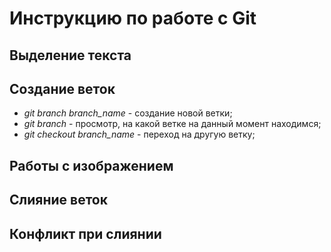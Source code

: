 # Инструкцию по работе с Git 

## Выделение текста

## Создание веток
* *git branch branch_name* - создание новой ветки;
* *git branch* - просмотр, на какой ветке на данный момент находимся;
* *git checkout branch_name* - переход на другую ветку; 

## Работы с изображением

## Слияние веток

## Конфликт при слиянии